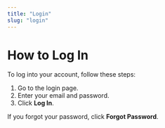 ```yaml
---
title: "Login"
slug: "login"
---
```


# How to Log In

To log into your account, follow these steps:

1. Go to the login page.
2. Enter your email and password.
3. Click **Log In**.

If you forgot your password, click **Forgot Password**.